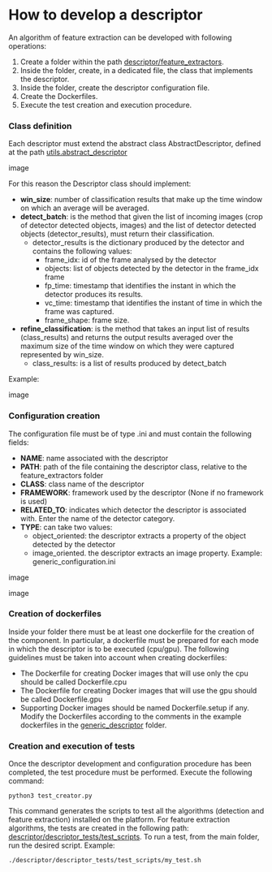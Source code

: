 # How to develop a descriptor

An algorithm of feature extraction can be developed with following operations:


1. Create a folder within the path [descriptor/feature_extractors](../../descriptor/feature_extractors).
2. Inside the folder, create, in a dedicated file, the class that implements the descriptor.
3. Inside the folder, create the descriptor configuration file.
4. Create the Dockerfiles.
5. Execute the test creation and execution procedure.

### Class definition
Each descriptor must extend the abstract class AbstractDescriptor, defined at the path [utils.abstract_descriptor](../../utils/abstract_descriptor.py)

image

For this reason the Descriptor class should implement:
* **win_size**: number of classification results that make up the time window on which an average will be averaged.
* **detect_batch**: is the method that given the list of incoming images (crop of detector detected objects, images) and the list of detector detected objects (detector_results), must return their classification.
  * detector_results is the dictionary produced by the detector and contains the following values:
    * frame_idx: id of the frame analysed by the detector
    * objects: list of objects detected by the detector in the frame_idx frame
    * fp_time: timestamp that identifies the instant in which the detector produces its results.  
    * vc_time: timestamp that identifies the instant of time in which the frame was captured. 
    * frame_shape: frame size.
* **refine_classification**: is the method that takes an input list of results (class_results) and returns the output results averaged over the maximum size of the time window on which they were captured represented by win_size.
  * class_results: is a list of results produced by detect_batch

Example:


image

### Configuration creation
The configuration file must be of type .ini and must contain the following fields:

* **NAME**: name associated with the descriptor
* **PATH**: path of the file containing the descriptor class, relative to the feature_extractors folder
* **CLASS**: class name of the descriptor
* **FRAMEWORK**: framework used by the descriptor (None if no framework is used)
* **RELATED_TO**: indicates which detector the descriptor is associated with. Enter the name of the detector category.
* **TYPE**: can take two values: 
  * object_oriented: the descriptor extracts a property of the object detected by the detector
  * image_oriented. the descriptor extracts an image property.
Example:
generic_configuration.ini

image

image


### Creation of dockerfiles
Inside your folder there must be at least one dockerfile for the creation of the component. In particular, a dockerfile must be prepared for each mode in which the descriptor is to be executed (cpu/gpu).
The following guidelines must be taken into account when creating dockerfiles:
* The Dockerfile for creating Docker images that will use only the cpu should be called Dockerfile.cpu
* The Dockerfile for creating Docker images that will use the gpu should be called Dockerfile.gpu
* Supporting Docker images should be named Dockerfile.setup if any.
Modify the Dockerfiles according to the comments in the example dockerfiles in the [generic_descriptor](../../descriptor/feature_extractors/generic_descriptor/) folder.

### Creation and execution of tests
Once the descriptor development and configuration procedure has been completed, the test procedure must be performed.
Execute the following command:
```
python3 test_creator.py
```

This command generates the scripts to test all the algorithms (detection and feature extraction) installed on the platform. For feature extraction algorithms, the tests are created in the following path:
[descriptor/descriptor_tests/test_scripts](../../descriptor/descriptor_tests/test_scripts).
To run a test, from the main folder, run the desired script. Example:
```
./descriptor/descriptor_tests/test_scripts/my_test.sh
```

